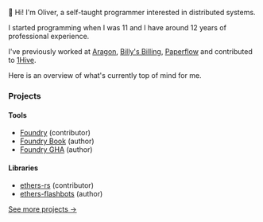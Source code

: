 :wave: Hi! I'm Oliver, a self-taught programmer interested in distributed systems.

I started programming when I was 11 and I have around 12 years of professional experience.

I've previously worked at [Aragon](https://aragon.org), [Billy's Billing](https://billy.dk), [Paperflow](https://paperflow.com/) and contributed to [1Hive](https://1hive.org).

Here is an overview of what's currently top of mind for me.

### Projects

#### Tools

- [Foundry][foundry] (contributor)
- [Foundry Book][foundry-book] (author)
- [Foundry GHA][foundry-gha] (author)

#### Libraries

- [ethers-rs][ethers-rs] (contributor)
- [ethers-flashbots][ethers-flashbots] (author)

[See more projects &rarr;][see-more]

[foundry]: https://github.com/foundry-rs/foundry
[foundry-book]: https://github.com/foundry-rs/foundry-book
[foundry-gha]: https://github.com/foundry-rs/foundry-toolchain
[ethers-rs]: https://github.com/gakonst/ethers-rs
[ethers-flashbots]: https://github.com/onbjerg/ethers-flashbots
[see-more]: https://github.com/onbjerg/onbjerg/blob/master/PROJECTS.md
